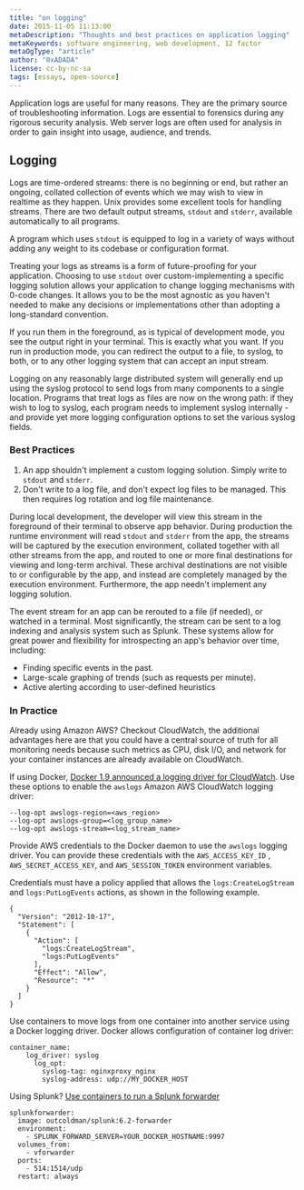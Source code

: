 ```yaml
---
title: "on logging"
date: 2015-11-05 11:13:00
metaDescription: "Thoughts and best practices on application logging"
metaKeywords: software engineering, web development, 12 factor
metaOgType: "article"
author: "0xADADA"
license: cc-by-nc-sa
tags: [essays, open-source]
---
```


Application logs are useful for many reasons. They are the primary source of
troubleshooting information. Logs are essential to forensics during any rigorous
security analysis. Web server logs are often used for analysis in order to gain
insight into usage, audience, and trends.

## Logging

Logs are time-ordered streams: there is no beginning or end, but rather an
ongoing, collated collection of events which we may wish to view in realtime as
they happen. Unix provides some excellent tools for handling streams. There are
two default output streams, `stdout` and `stderr`, available automatically to
all programs.

A program which uses `stdout` is equipped to log in a variety of ways without
adding any weight to its codebase or configuration format.

Treating your logs as streams is a form of future-proofing for your application.
Choosing to use `stdout` over custom-implementing a specific logging solution
allows your application to change logging mechanisms with 0-code changes. It
allows you to be the most agnostic as you haven't needed to make any decisions
or implementations other than adopting a long-standard convention.

If you run them in the foreground, as is typical of development mode, you see
the output right in your terminal. This is exactly what you want. If you run in
production mode, you can redirect the output to a file, to syslog, to both, or
to any other logging system that can accept an input stream.

Logging on any reasonably large distributed system will generally end up using
the syslog protocol to send logs from many components to a single location.
Programs that treat logs as files are now on the wrong path: if they wish to log
to syslog, each program needs to implement syslog internally - and provide yet
more logging configuration options to set the various syslog fields.

### Best Practices

1. An app shouldn't implement a custom logging solution. Simply write to
   `stdout` and `stderr`.
1. Don't write to a log file, and don't expect log files to be managed. This
   then requires log rotation and log file maintenance.

During local development, the developer will view this stream in the foreground
of their terminal to observe app behavior. During production the runtime
environment will read `stdout` and `stderr` from the app, the streams will be
captured by the execution environment, collated together with all other streams
from the app, and routed to one or more final destinations for viewing and
long-term archival. These archival destinations are not visible to or
configurable by the app, and instead are completely managed by the execution
environment. Furthermore, the app needn't implement any logging solution.

The event stream for an app can be rerouted to a file (if needed), or watched in
a terminal. Most significantly, the stream can be sent to a log indexing and
analysis system such as Splunk. These systems allow for great power and
flexibility for introspecting an app's behavior over time, including:

- Finding specific events in the past.
- Large-scale graphing of trends (such as requests per minute).
- Active alerting according to user-defined heuristics

### In Practice

Already using Amazon AWS? Checkout CloudWatch, the additional advantages here
are that you could have a central source of truth for all monitoring needs
because such metrics as CPU, disk I/O, and network for your container instances
are already available on CloudWatch.

If using Docker,
[Docker 1.9 announced a logging driver for CloudWatch](https://github.com/docker/docker/releases/tag/v1.9.0).
Use these options to enable the `awslogs` Amazon AWS CloudWatch logging driver:

    --log-opt awslogs-region=<aws_region>
    --log-opt awslogs-group=<log_group_name>
    --log-opt awslogs-stream=<log_stream_name>

Provide AWS credentials to the Docker daemon to use the `awslogs` logging
driver. You can provide these credentials with the `AWS_ACCESS_KEY_ID` ,
`AWS_SECRET_ACCESS_KEY`, and `AWS_SESSION_TOKEN` environment variables.

Credentials must have a policy applied that allows the `logs:CreateLogStream`
and `logs:PutLogEvents` actions, as shown in the following example.

    {
      "Version": "2012-10-17",
      "Statement": [
        {
          "Action": [
            "logs:CreateLogStream",
            "logs:PutLogEvents"
          ],
          "Effect": "Allow",
          "Resource": "*"
        }
      ]
    }

Use containers to move logs from one container into another service using a
Docker logging driver. Docker allows configuration of container log driver:

    container_name:
        log_driver: syslog
          log_opt:
            syslog-tag: nginxproxy_nginx
            syslog-address: udp://MY_DOCKER_HOST

Using Splunk?
[Use containers to run a Splunk forwarder](http://blogs.splunk.com/2015/08/24/collecting-docker-logs-and-stats-with-splunk/)

    splunkforwarder:
      image: outcoldman/splunk:6.2-forwarder
      environment:
        - SPLUNK_FORWARD_SERVER=YOUR_DOCKER_HOSTNAME:9997
      volumes_from:
        - vforwarder
      ports:
        - 514:1514/udp
      restart: always
